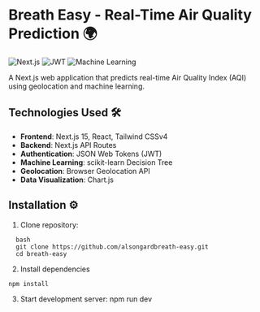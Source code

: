 # Breath Easy - Real-Time Air Quality Prediction 🌍

![Next.js](https://img.shields.io/badge/Next.js-13-blue)
![JWT](https://img.shields.io/badge/Auth-JWT-orange)
![Machine Learning](https://img.shields.io/badge/ML-Decision_Tree-green)

A Next.js web application that predicts real-time Air Quality Index (AQI) using geolocation and machine learning.



## Technologies Used 🛠️

- **Frontend**: Next.js 15, React, Tailwind CSSv4
- **Backend**: Next.js API Routes
- **Authentication**: JSON Web Tokens (JWT)
- **Machine Learning**: scikit-learn Decision Tree
- **Geolocation**: Browser Geolocation API
- **Data Visualization**: Chart.js

## Installation ⚙️

1. Clone repository:
```
  bash
  git clone https://github.com/alsongardbreath-easy.git
  cd breath-easy
```
2. Install dependencies
```
npm install
```
3. Start development server:
npm run dev